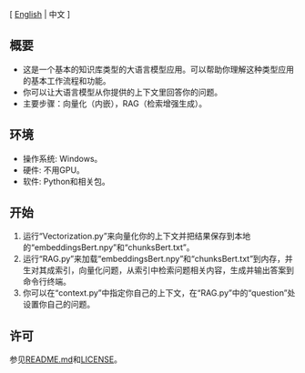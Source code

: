 \[ [English](README.md) | 中文 \]

## 概要

- 这是一个基本的知识库类型的大语言模型应用。可以帮助你理解这种类型应用的基本工作流程和功能。
- 你可以让大语言模型从你提供的上下文里回答你的问题。
- 主要步骤：向量化（内嵌），RAG（检索增强生成）。

## 环境

- 操作系统: Windows。
- 硬件: 不用GPU。
- 软件: Python和相关包。

## 开始

1. 运行“Vectorization.py”来向量化你的上下文并把结果保存到本地的“embeddingsBert.npy”和“chunksBert.txt”。
2. 运行“RAG.py”来加载“embeddingsBert.npy”和“chunksBert.txt”到内存，并生对其成索引，向量化问题，从索引中检索问题相关内容，生成并输出答案到命令行终端。
3. 你可以在“context.py”中指定你自己的上下文，在“RAG.py”中的“question”处设置你自己的问题。

## 许可

参见[README.md](README.md)和[LICENSE](LICENSE)。

